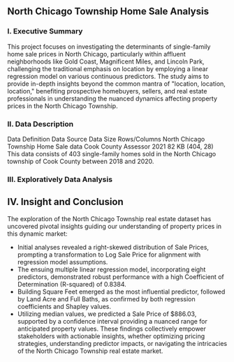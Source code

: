 ## North Chicago Township Home Sale Analysis

### I.	Executive Summary
This project focuses on investigating the determinants of single-family home sale prices in North Chicago, particularly within affluent neighborhoods like Gold Coast, Magnificent Miles, and Lincoln Park, challenging the traditional emphasis on location by employing a linear regression model on various continuous predictors. The study aims to provide in-depth insights beyond the common mantra of "location, location, location," benefiting prospective homebuyers, sellers, and real estate professionals in understanding the nuanced dynamics affecting property prices in the North Chicago Township.

### II.	Data Description

Data Definition	Data Source 	Data Size	Rows/Columns
North Chicago Township Home Sale data	Cook County Assessor 2021 
82 KB	(404, 28)
This data consists of 403 single-family homes sold in the North Chicago township of Cook County between 2018 and 2020.  

### III.	Exploratively Data Analysis


## IV.	Insight and Conclusion
The exploration of the North Chicago Township real estate dataset has uncovered pivotal insights guiding our understanding of property prices in this dynamic market:
- Initial analyses revealed a right-skewed distribution of Sale Prices, prompting a transformation to Log Sale Price for alignment with regression model assumptions.
- The ensuing multiple linear regression model, incorporating eight predictors, demonstrated robust performance with a high Coefficient of Determination (R-squared) of 0.8384.
- Building Square Feet emerged as the most influential predictor, followed by Land Acre and Full Baths, as confirmed by both regression coefficients and Shapley values.
- Utilizing median values, we predicted a Sale Price of $886.03, supported by a confidence interval providing a nuanced range for anticipated property values.
These findings collectively empower stakeholders with actionable insights, whether optimizing pricing strategies, understanding predictor impacts, or navigating the intricacies of the North Chicago Township real estate market.
